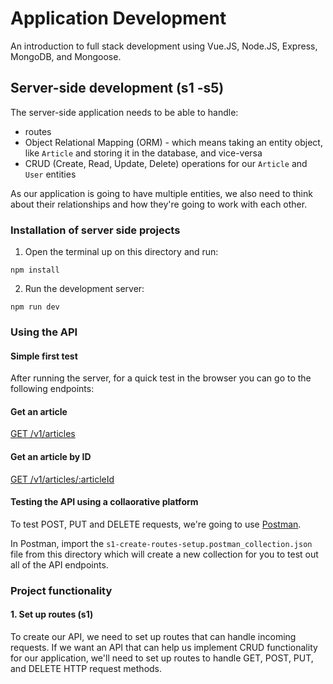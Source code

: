 # Application Development
An introduction to full stack development using Vue.JS, Node.JS, Express, MongoDB, and Mongoose.

## Server-side development (s1 -s5)
The server-side application needs to be able to handle:
- routes
- Object Relational Mapping (ORM) - which means taking an entity object, like ```Article``` and storing it in the database, and vice-versa
- CRUD (Create, Read, Update, Delete) operations for our ```Article``` and ```User``` entities

As our application is going to have multiple entities, we also need to think about their relationships and how they're going to work with each other.

### Installation of server side projects

1. Open the terminal up on this directory and run:
````
npm install
````
2. Run the development server:
````
npm run dev
````

### Using the API
#### Simple first test
After running the server, for a quick test in the browser you can go to the following endpoints:

#### Get an article
[GET /v1/articles](http://localhost:3000/v1/articles)

#### Get an article by ID
[GET /v1/articles/:articleId](http://localhost:3000/v1/articles/abc123)

#### Testing the API using a collaorative platform
To test POST, PUT and DELETE requests, we're going to use [Postman](https://www.getpostman.com/).

In Postman, import the ```s1-create-routes-setup.postman_collection.json``` file from this directory which will create a new collection for you to test out all of the API endpoints.

### Project functionality
#### 1. Set up routes (s1)
To create our API, we need to set up routes that can handle incoming requests. If we want an API that can help us implement CRUD functionality for our application, we'll need to set up
routes to handle GET, POST, PUT, and DELETE HTTP request methods.